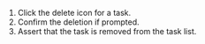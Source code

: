 1. Click the delete icon for a task.
2. Confirm the deletion if prompted.
3. Assert that the task is removed from the task list.